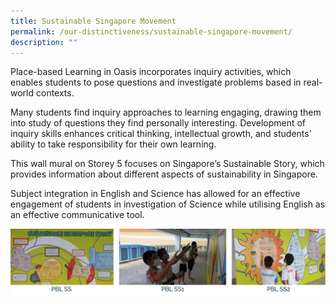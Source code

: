 ```yaml
---
title: Sustainable Singapore Movement
permalink: /our-distinctiveness/sustainable-singapore-movement/
description: ""
---
```

Place-based Learning in Oasis incorporates inquiry activities, which enables students to pose questions and investigate problems based in real-world contexts.

Many students find inquiry approaches to learning engaging, drawing them into study of questions they find personally interesting. Development of inquiry skills enhances critical thinking, intellectual growth, and students’ ability to take responsibility for their own learning.

  

This wall mural on Storey 5 focuses on Singapore’s Sustainable Story, which provides information about different aspects of sustainability in Singapore.

  

Subject integration in English and Science has allowed for an effective engagement of students in investigation of Science while utilising English as an effective communicative tool.

![](/images/ssm.png)